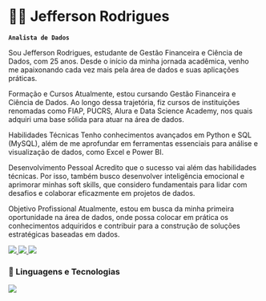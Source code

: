 #  👨‍💻  Jefferson Rodrigues

**`Analista de Dados`**

Sou Jefferson Rodrigues, estudante de Gestão Financeira e Ciência de Dados, com 25 anos. Desde o início da minha jornada acadêmica, venho me apaixonando cada vez mais pela área de dados e suas aplicações práticas.

Formação e Cursos
Atualmente, estou cursando Gestão Financeira e Ciência de Dados. Ao longo dessa trajetória, fiz cursos de instituições renomadas como FIAP, PUCRS, Alura e Data Science Academy, nos quais adquiri uma base sólida para atuar na área de dados.

Habilidades Técnicas
Tenho conhecimentos avançados em Python e SQL (MySQL), além de me aprofundar em ferramentas essenciais para análise e visualização de dados, como Excel e Power BI.

Desenvolvimento Pessoal
Acredito que o sucesso vai além das habilidades técnicas. Por isso, também busco desenvolver inteligência emocional e aprimorar minhas soft skills, que considero fundamentais para lidar com desafios e colaborar eficazmente em projetos de dados.

Objetivo Profissional
Atualmente, estou em busca da minha primeira oportunidade na área de dados, onde possa colocar em prática os conhecimentos adquiridos e contribuir para a construção de soluções estratégicas baseadas em dados.

<div>
  <span>
    <a href="https://www.linkedin.com/in/jefferson-rodrigues-da-silva" target="_blank">
      <img src="https://img.shields.io/badge/LinkedIn-0077B5?style=for-the-badge&logo=linkedin&logoColor=white" target="_blank" />
    </a>
  </span>
  <span>
    <a href="mailto:Jeehrodrigues2609@gmail.com">
      <img src="https://img.shields.io/badge/Gmail-D14836?style=for-the-badge&logo=gmail&logoColor=white" target="_blank" />
    </a>
  </span>
  <span>
    <a href="https://www.instagram.com/Bigjeeh/">
      <img src="https://img.shields.io/badge/Instagram-E4405F?style=for-the-badge&logo=instagram&logoColor=white" target="_blank" />
    </a>
  </span>
</div>


### 🤖 Linguagens e Tecnologias

  <img src="https://skillicons.dev/icons?i=python,mysql,r,github,aws" />
</p>
